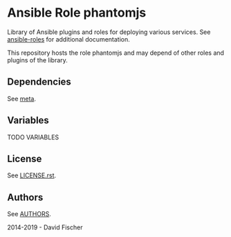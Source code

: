 # Ansible Role phantomjs

Library of Ansible plugins and roles for deploying various services.
See [ansible-roles](https://github.com/davidfischer-ch/ansible-roles) for additional documentation.

This repository hosts the role phantomjs and may depend of other roles and plugins of the library.

## Dependencies

See [meta](meta/main.yml).

## Variables

TODO VARIABLES

## License

See [LICENSE.rst](LICENSE.rst).

## Authors

See [AUTHORS](AUTHORS).

2014-2019 - David Fischer
